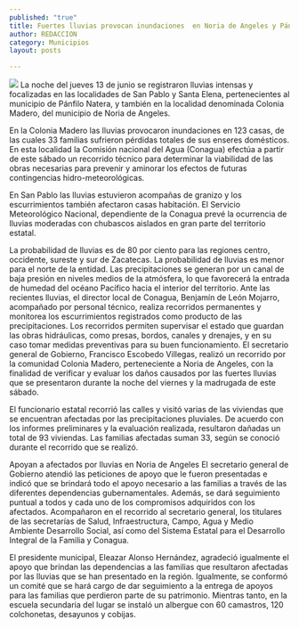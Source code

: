 ```yaml
---
published: "true"
title: Fuertes lluvias provocan inundaciones  en Noria de Angeles y Pánfilo Natera
author: REDACCION
category: Municipios
layout: posts

---
```


![](http://i.imgur.com/xbf3l19m.jpg)
La noche del jueves 13 de junio se registraron lluvias intensas y focalizadas en las localidades de San Pablo y Santa Elena, pertenecientes al municipio de Pánfilo Natera, y también en la localidad denominada Colonia Madero, del municipio de Noria de Angeles.

En la Colonia Madero las lluvias provocaron inundaciones en 123 casas, de las cuales 33 familias sufrieron pérdidas totales de sus enseres domésticos.
En esta localidad la Comisión nacional del Agua (Conagua) efectúa a partir de este sábado un recorrido técnico para determinar la viabilidad de las obras necesarias para prevenir y aminorar los efectos de futuras contingencias hidro-meteorológicas.

En San Pablo las lluvias estuvieron acompañas de granizo y los escurrimientos también afectaron casas habitación.
El Servicio Meteorológico Nacional, dependiente de la Conagua prevé la ocurrencia de lluvias moderadas con chubascos aislados en gran parte  del territorio estatal. 

La probabilidad de lluvias es de 80 por ciento para las regiones centro, occidente, sureste y sur de Zacatecas. La probabilidad de lluvias es menor para el norte de la entidad. Las precipitaciones se generan por un canal de baja presión en niveles medios de la atmósfera, lo que favorecerá la entrada de humedad del océano Pacífico hacia el interior del territorio.
Ante las recientes lluvias, el director local de Conagua, Benjamín de León Mojarro, acompañado por personal técnico, realiza recorridos permanentes y monitorea los escurrimientos registrados como producto de las precipitaciones. 
Los recorridos permiten supervisar el estado que guardan las obras hidráulicas, como presas, bordos, canales y drenajes, y en su caso tomar medidas preventivas para su buen funcionamiento.
El secretario general de Gobierno, Francisco Escobedo Villegas, realizó un recorrido por la comunidad Colonia Madero, perteneciente a Noria de Angeles, con la finalidad de verificar y evaluar los daños causados por las fuertes lluvias que se presentaron durante la noche del viernes y la madrugada de este sábado.

El funcionario estatal recorrió las calles y visitó varias de las viviendas que se encuentran afectadas por las precipitaciones pluviales.
De acuerdo con los informes preliminares y la evaluación realizada, resultaron dañadas un total de 93 viviendas. Las familias afectadas suman 33, según se conoció durante el recorrido que se realizó.

Apoyan a afectados por 
lluvias en Noria de Angeles
El secretario general de Gobierno atendió las peticiones de apoyo que le fueron presentadas e indicó que se brindará todo el apoyo necesario a las familias a través de las diferentes dependencias gubernamentales. 
Además, se dará seguimiento puntual a todos y cada uno de los compromisos adquiridos con los afectados.
Acompañaron en el recorrido al secretario general, los titulares de las secretarías de Salud, Infraestructura, Campo, Agua y Medio Ambiente Desarrollo Social, así como del Sistema Estatal para el Desarrollo Integral de la Familia y Conagua. 

El presidente municipal, Eleazar Alonso Hernández, agradeció igualmente el apoyo que brindan las dependencias a las familias que resultaron afectadas por las lluvias que se han presentado en la región.
Igualmente, se conformó un comité que se hará cargo de dar seguimiento a la entrega de apoyos para las familias que perdieron parte de su patrimonio. 
Mientras tanto, en la escuela secundaria del lugar se instaló un albergue con 60 camastros, 120 colchonetas, desayunos y cobijas.
